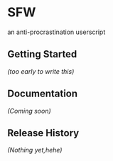 # SFW

an anti-procrastination userscript

## Getting Started
_(too early to write this)_

## Documentation
_(Coming soon)_

## Release History
_(Nothing yet,hehe)_

